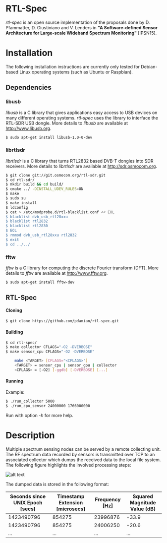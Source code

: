 RTL-Spec
========
*rtl-spec* is an open source implementation of the proposals done by D. Pfammatter, D. Giustiniano and V. Lenders in **"A Software-defined Sensor Architecture for Large-scale Wideband Spectrum Monitoring"** [IPSN15].

# Installation
The following installation instructions are currently only tested for Debian-based Linux operating systems (such as Ubuntu or Raspbian).

## Dependencies
### libusb
*libusb* is a C library that gives applications easy access to USB devices on many different operating systems. *rtl-spec* uses the library to interface the RTL-SDR USB dongle. More details to *libusb* are available at http://www.libusb.org.
```sh
$ sudo apt-get install libusb-1.0-0-dev
```

### librtlsdr
*librtlsdr* is a C library that turns RTL2832 based DVB-T dongles into SDR receivers. More details to *librtlsdr* are available at http://sdr.osmocom.org.
```sh
$ git clone git://git.osmocom.org/rtl-sdr.git
$ cd rtl-sdr/
$ mkdir build && cd build/
$ cmake ../ -DINSTALL_UDEV_RULES=ON
$ make
$ sudo su
$ make install
$ ldconfig
$ cat > /etc/modprobe.d/rtl-blacklist.conf << EOL
$ blacklist dvb_usb_rtl28xxu
$ blacklist rtl2832
$ blacklist rtl2830
$ EOL
$ rmmod dvb_usb_rtl28xxu rtl2832
$ exit
$ cd ../../
```

### fftw
*fftw* is a C library for computing the discrete Fourier transform (DFT). More details to *fftw* are available at http://www.fftw.org.
```sh
$ sudo apt-get install fftw-dev
```

## RTL-Spec
#### Cloning
```sh
$ git clone https://github.com/pdamian/rtl-spec.git
```
#### Building
```sh
$ cd rtl-spec/
$ make collector CFLAGS="-O2 -DVERBOSE"
$ make sensor_cpu CFLAGS="-O2 -DVERBOSE"
```

```sh
    make <TARGET> [CFLAGS="<CFLAGS>"]
    <TARGET> = sensor_cpu | sensor_gpu | collector
    <CFLAGS> = [-O2] [-ggdb] [-DVERBOSE] [...]
```

#### Running
Example:
```sh
$ ./run_collector 5000
$ ./run_cpu_sensor 24000000 1766000000
```
Run with option *-h* for more help.

# Description
Multiple spectrum sensing nodes can be served by a remote collecting unit. The RF spectrum data recorded by sensors is transmitted over TCP to an associated collector which dumps the received data to the local file system. The following figure highlights the involved processing steps:

![alt text](https://github.com/pdamian/rtl-spec/blob/master/images/processing_steps.png "Processing Steps")

The dumped data is stored in the following format:

| Seconds since UNIX Epoch [secs] | Timestamp Extension [microsecs] | Frequency [Hz] | Squared Magnitude Value (dB) |
| ------------------------------- | ------------------------------- | -------------- | ---------------------------- |
| 1423490796                      | 854275                          | 23996876       | -33.9                        |
| 1423490796                      | 854275                          | 24006250       | -20.6                        |
| ...                             | ...                             | ...            | ...                          |
